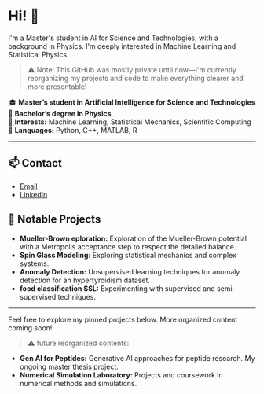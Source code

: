 # Hi! 👋

I'm a Master's student in AI for Science and Technologies, with a background in Physics. I'm deeply interested in Machine Learning and Statistical Physics.

> ⚠️ Note: This GitHub was mostly private until now—I'm currently reorganizing my projects and code to make everything clearer and more presentable!

🎓 **Master’s student in Artificial Intelligence for Science and Technologies**  
🔬 **Bachelor’s degree in Physics**  
🧠 **Interests:** Machine Learning, Statistical Mechanics, Scientific Computing  
🐍 **Languages:** Python, C++, MATLAB, R

---

## 📫 Contact

- [Email](mailto:c.colturi@campus.unimib.it)
- [LinkedIn](https://www.linkedin.com/in/claudio-colturi/)


## 🚀 Notable Projects
- **Mueller-Brown eploration:** Exploration of the Mueller-Brown potential with a Metropolis acceptance step to respect the detailed balance.
- **Spin Glass Modeling:** Exploring statistical mechanics and complex systems.
- **Anomaly Detection:** Unsupervised learning techniques for anomaly detection for an hypertyroidism dataset.
- **food classification SSL:** Experimenting with supervised and semi-supervised techniques.


---

Feel free to explore my pinned projects below. More organized content coming soon!
> ⚠️ future reorganized contents:
- **Gen AI for Peptides:** Generative AI approaches for peptide research. My ongoing master thesis project.
- **Numerical Simulation Laboratory:** Projects and coursework in numerical methods and simulations.

